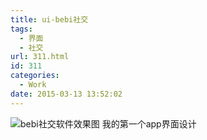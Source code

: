 ```yaml
---
title: ui-bebi社交
tags:
  - 界面
  - 社交
url: 311.html
id: 311
categories:
  - Work
date: 2015-03-13 13:52:02
---
```


[](http://www.psdpi.com/blog/wp-content/uploads/2015/12/bebi社交软件效果图.jpg)![bebi社交软件效果图](http://www.psdpi.com/blog/wp-content/uploads/2015/04/bebi社交软件效果图.jpg) 我的第一个app界面设计